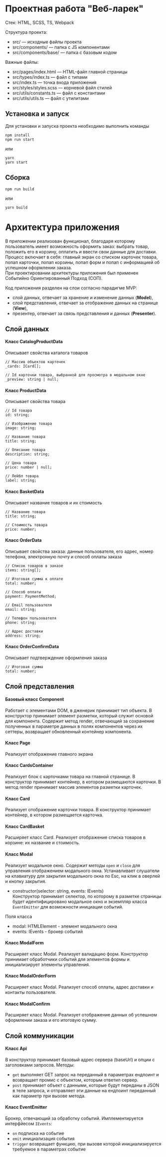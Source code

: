 # Проектная работа "Веб-ларек"

Стек: HTML, SCSS, TS, Webpack

Структура проекта:
- src/ — исходные файлы проекта
- src/components/ — папка с JS компонентами
- src/components/base/ — папка с базовым кодом

Важные файлы:
- src/pages/index.html — HTML-файл главной страницы
- src/types/index.ts — файл с типами
- src/index.ts — точка входа приложения
- src/styles/styles.scss — корневой файл стилей
- src/utils/constants.ts — файл с константами
- src/utils/utils.ts — файл с утилитами

## Установка и запуск
Для установки и запуска проекта необходимо выполнить команды

```
npm install
npm run start
```

или

```
yarn
yarn start
```
## Сборка

```
npm run build
```

или

```
yarn build
```

# Архитектура приложения

В приложении реализован функционал, благодаря которому пользователь имеет возможность оформить заказ:
выбрать товар, положить его в корзину, оплатить и ввести свои данные для доставки.
Процесс включает в себя: главный экран со списком карточек товара, попап карточки, попап корзины, попап форм и попап с информацией об успешном оформлении заказа.\
При проектировании архитектуры приложения был применен Событийно Ориентированный Подход (СОП).

Код приложения разделен на слои согласно парадигме MVP:
- слой данных, отвечает за хранение и изменение данных (**Model**),
- слой представления, отвечает за отображение данных на странице (**View**),
- презентер, отвечает за связь представления и данных (**Presenter**).


## Слой данных

#### Класс CatalogProductData
Описывает свойства каталога товаров

```
// Массив объектов карточек
_cards: ICard[];

// Id карточки товара, выбранной для просмотра в модальном окне
_preview: string | null;
```

#### Класс ProductData
Описывает свойства товара

```
// Id товара
id: string;

// Изображение товара
image: string;

// Название товара
title: string;

// Описание товара
description: string;

// Цена товара
price: number | null;

// Лейбл товара
label: string;
```

#### Класс BasketData
Описывает название товаров и их стоимость

```
// Название товара
title: string;

// Стоимость товара
price: number;
```

#### Класс OrderData
Описывает свойства заказа: данные пользователя, его адрес, номер телефона, электронную почту и способ оплаты заказа

```
// Список товаров в заказе
items: string[];

// Итоговая сумма к оплате
total: number;

// Способ оплаты
payment: PaymentMethod;

// Email пользователя
email: string;

// Телефон пользователя
phone: string;

// Адрес доставки
address: string;
```

#### Класс OrderConfirmData
Описывает подтверждение оформления заказа

```
// Итоговая сумма
total: number;
```


## Слой представления

#### Базовый класс Component
Работает с элементами DOM, в дженерик принимает тип объекта.
В конструктор принимает элемент разметки, который служит основой для компонента.
Содержит метод render, отвечающий за сохранение полученных в параметре данных в полях компонентов через их сеттеры, возвращает обновленный контейнер компонента.

#### Класс Page
Реализует отображение главного экрана

#### Класс CardsContainer
Реализует блок с карточками товара на главной странице.
В конструктор принимает контейнер, в котором размещаются карточки.
В метод render принимает массив элементов разметки карточек.

#### Класс Card
Реализует отображение карточки товара.
В конструктор принимает контейнер, в котором размещается карточка.

#### Класс CardBasket
Расширяет класс Card. Реализует отображение списка товаров в корзине: их название и стоимость.

#### Класс Modal
Реализует модальное окно.
Содержит методы `open` и `close` для управления отображением модального окна. Устанавливает слушатели на клавиатуру для закрытия модального окна по Esc, на клик в оверлей и кнопку закрытия.
- constructor(selector: string, events: IEvents)\
Конструктор принимает селектор, по которому в разметке страницы будет идентифицировано модальное окно и экземпляр класса `EventEmitter` для возможности инициации событий.

Поля класса
- modal: HTMLElement - элемент модального окна
- events: IEvents - брокер событий

#### Класс ModalForm
Расширяет класс Modal. Реализует валидацию форм.
Конструктор принимает обработчики событий для элементов формы и инициализирует элементы управления.

#### Класс ModalOrderForm
Расширяет класс Modal. Реализует способ оплаты, адрес доставки и контакты пользователя.

#### Класс ModalConfirm
Расширяет класс Modal. Реализует отображение данных об успешном оформлении заказа и его итоговую сумму.


## Слой коммуникации

#### Класс Api
В конструктор принимает базовый адрес сервера (baseUrl) и опции с заголовками запросов.
Методы:
- `get` выполняет GET запрос на переданный в параметрах ендпоинт и возвращает промис с объектом, которым ответил сервер.
- `post` принимает объект с данными, которые будут переданы в JSON в теле запроса, и отправляет эти данные на ендпоинт переданный как параметр при вызове метода.

#### Класс EventEmitter
Брокер, отвечающий за обработку событий.
Имплементируется интерфйесом `IEvents`:
- `on` подписка на событие
- `emit` инициализация события
- `trigger` возвращает функцию, при вызове которой инициализируется требуемое в параметрах событие
